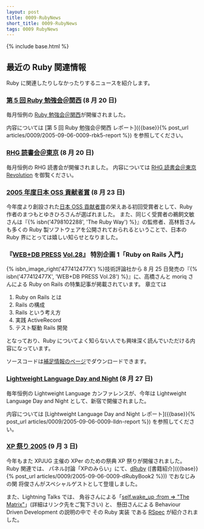 ```yaml
---
layout: post
title: 0009-RubyNews
short_title: 0009-RubyNews
tags: 0009 RubyNews
---
```

{% include base.html %}


## 最近の Ruby 関連情報

Ruby に関連したりしなかったりするニュースを紹介します。

### [第 5 回 Ruby 勉強会＠関西](RubyNoKai:KansaiWorkshop5) (8 月 20 日)

毎月恒例の [Ruby 勉強会＠関西](RubyNoKai:KansaiWorkshop)が開催されました。

内容については
[第 5 回 Ruby 勉強会＠関西 レポート]({{base}}{% post_url articles/0009/2005-09-06-0009-rbk5-report %})
を参照してください。

### [RHG 読書会＠東京](http://pub.cozmixng.org/~the-rwiki/rw-cgi.rb?cmd=view;name=RHG%C6%C9%BD%F1%B2%F1) (8 月 20 日)

毎月恒例の RHG 読書会が開催されました。
内容については [RHG 読書会＠東京 Revolution](http://pub.cozmixng.org/~the-rwiki/rw-cgi.rb?cmd=view;name=RHG%C6%C9%BD%F1%B2%F1%3A%3A%C5%EC%B5%FE+Revolution%3A%3A%A4%D5%A4%C4%A4%A6%A4%CELinux%A5%D7%A5%ED%A5%B0%A5%E9%A5%DF%A5%F3%A5%B0) を御覧ください。

### [2005 年度日本 OSS 貢献者賞](http://www.ipa.go.jp/about/press/20050823.html) (8 月 23 日)

今年度より創設された[日本 OSS 貢献者賞](http://www.ipa.go.jp/software/open/contribute/osscontest.html)の栄えある初回受賞者として、Ruby 作者のまつもとゆきひろさんが選ばれました。
また、同じく受賞者の鵜飼文敏さんは『{% isbn('4798102288', 'The Ruby Way') %}』の監修者、高林哲さんも多くの Ruby 製ソフトウェアを公開されておられるということで、日本の Ruby 界にとっては嬉しい知らせとなりました。

### 『[WEB+DB PRESS](http://www.gihyo.co.jp/magazines/wdpress) [Vol.28](http://www.gihyo.co.jp/magazines/wdpress/archive/Vol28)』 特別企画 1「Ruby on Rails 入門」

{% isbn_image_right('477412477X') %}技術評論社から 8 月 25 日発売の『{% isbn('477412477X', 'WEB+DB PRESS Vol.28') %}』に、高橋さんと moriq さんによる Ruby on Rails の特集記事が掲載されています。
章立ては

1. Ruby on Rails とは
1. Rails の構成
1. Rails という考え方
1. 実践 ActiveRecord
1. テスト駆動 Rails 開発


となっており、Ruby についてよく知らない人でも興味深く読んでいただける内容になっています。

ソースコードは[補足情報のページ](http://www.gihyo.co.jp/magazines/wdpress/support/Vol28)でダウンロードできます。

### [Lightweight Language Day and Night](http://ll.jus.or.jp/2005/) (8 月 27 日)

毎年恒例の Lightweight Language カンファレンスが、今年は Lightweight Language Day and Night として、新宿で開催されました。

内容については
[Lightweight Language Day and Night レポート]({{base}}{% post_url articles/0009/2005-09-06-0009-lldn-report %})
を参照してください。

### [XP 祭り 2005](http://www.xpjug.org/event/20050903matsuri/) (9 月 3 日)

今年もまた XPJUG 主催の XPer のための祭典 XP 祭りが開催されました。
Ruby 関連では、
パネル討論「XPのみらい」にて、[dRuby](http://www2a.biglobe.ne.jp/~seki/ruby/druby.html) ([書籍紹介]({{base}}{% post_url articles/0009/2005-09-06-0009-dRubyBook2 %})) でおなじみの関 将俊さんがスペシャルゲストとして登壇しました。

また、Lightning Talks では、
角谷さんによる「[self.wake_up :from =&gt; "The Matrix"](http://kakutani.com/articles/xpmatsuri2005/)」(詳細はリンク先をご覧下さい) と、
懸田さんによる Behaviour Driven Development の説明の中で
その Ruby 実装 である [RSpec](http://rubyforge.org/projects/rspec/) が紹介されました。



